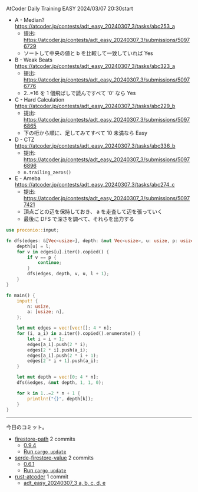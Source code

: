AtCoder Daily Training EASY 2024/03/07 20:30start

- A - Median?
  <https://atcoder.jp/contests/adt_easy_20240307_3/tasks/abc253_a>
  - 提出: <https://atcoder.jp/contests/adt_easy_20240307_3/submissions/50976729>
  - ソートして中央の値と b を比較して一致していれば Yes
- B - Weak Beats
  <https://atcoder.jp/contests/adt_easy_20240307_3/tasks/abc323_a>
  - 提出: <https://atcoder.jp/contests/adt_easy_20240307_3/submissions/50976776>
  - 2..=16 を 1 個飛ばしで読んですべて '0' なら Yes
- C - Hard Calculation
  <https://atcoder.jp/contests/adt_easy_20240307_3/tasks/abc229_b>
  - 提出: <https://atcoder.jp/contests/adt_easy_20240307_3/submissions/50976865>
  - 下の桁から順に、足してみてすべて 10 未満なら Easy
- D - CTZ
  <https://atcoder.jp/contests/adt_easy_20240307_3/tasks/abc336_b>
  - 提出: <https://atcoder.jp/contests/adt_easy_20240307_3/submissions/50976896>
  - `n.trailing_zeros()`
- E - Ameba
  <https://atcoder.jp/contests/adt_easy_20240307_3/tasks/abc274_c>
  - 提出: <https://atcoder.jp/contests/adt_easy_20240307_3/submissions/50977421>
  - 頂点ごとの辺を保持しておき、 a を走査して辺を張っていく
  - 最後に DFS で深さを調べて、それらを出力する

```rust
use proconio::input;

fn dfs(edges: &[Vec<usize>], depth: &mut Vec<usize>, u: usize, p: usize, l: usize) {
    depth[u] = l;
    for v in edges[u].iter().copied() {
        if v == p {
            continue;
        }
        dfs(edges, depth, v, u, l + 1);
    }
}

fn main() {
    input! {
        n: usize,
        a: [usize; n],
    };

    let mut edges = vec![vec![]; 4 * n];
    for (i, a_i) in a.iter().copied().enumerate() {
        let i = i + 1;
        edges[a_i].push(2 * i);
        edges[2 * i].push(a_i);
        edges[a_i].push(2 * i + 1);
        edges[2 * i + 1].push(a_i);
    }

    let mut depth = vec![0; 4 * n];
    dfs(&edges, &mut depth, 1, 1, 0);

    for k in 1..=2 * n + 1 {
        println!("{}", depth[k]);
    }
}
```

---

今日のコミット。

- [firestore-path](https://github.com/bouzuya/firestore-path) 2 commits
  - [0.9.4](https://github.com/bouzuya/firestore-path/commit/4de7ca7b44b2b9a272d4371ffcb0da1a1945b948)
  - [Run `cargo update`](https://github.com/bouzuya/firestore-path/commit/d3d540dda636f99efa88f174172bebc4c0e00738)
- [serde-firestore-value](https://github.com/bouzuya/serde-firestore-value) 2 commits
  - [0.6.1](https://github.com/bouzuya/serde-firestore-value/commit/13f4b7a30311400f88df8c0877b944ed69dd5606)
  - [Run `cargo update`](https://github.com/bouzuya/serde-firestore-value/commit/cb57c30b9e7379905880ac8dc6c31606da5efde0)
- [rust-atcoder](https://github.com/bouzuya/rust-atcoder) 1 commit
  - [adt_easy_20240307_3 a, b, c, d, e](https://github.com/bouzuya/rust-atcoder/commit/ef1ece23655df3d9956d0cfc9bac4c024d8aaac0)
